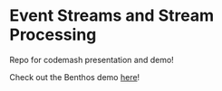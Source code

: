 # Event Streams and Stream Processing
Repo for codemash presentation and demo!

Check out the Benthos demo [here](https://github.com/joshcastle/CodemashStreamProcessors/tree/main/benthos)!
